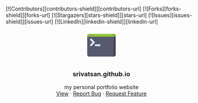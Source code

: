 
[![Contributors][contributors-shield]][contributors-url]
[![Forks][forks-shield]][forks-url]
[![Stargazers][stars-shield]][stars-url]
[![Issues][issues-shield]][issues-url]
[![LinkedIn][linkedin-shield]][linkedin-url]

<div align="center">
  <a href="https://github.com/srivatsan/srivatsan.github.io">
    <img src="assets/img/icon.png" alt="Logo" width="80" height="80">
  </a>

<h3 align="center">srivatsan.github.io</h3>

  <p align="center">
    my personal portfolio website
    <br />
    <a href="https://srivatsan.github.io/">View</a>
    ·
    <a href="https://github.com/srivatsanrp/srivatsan.github.io/issues">Report Bug</a>
    ·
    <a href="https://github.com/srivatsanrp/srivatsan.github.io/issues">Request Feature</a>
  </p>
</div>

